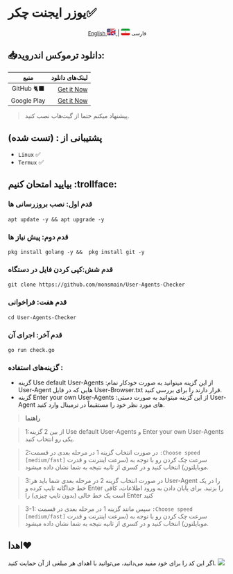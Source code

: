 # یوزر ایجنت چکر✅️
<div align="center">
    <p>
        <a href="README.md">
            <small>English</small> <img src='https://github.com/monsmain/ighack/blob/main/images/flag-en.png' alt='English' style='width: 20px;height: 15px;border-radius: 3px;' />  </a> | 
            <img src='https://github.com/monsmain/ighack/blob/main/images/Flag-iran.png' alt='فارسی' style='width: 20px;height: 15px;border-radius: 3px;' /> <small>فارسی</small>
    </p>
    </div>


## 📥دانلود ترموکس اندروید:

| منبع | لینک‌های دانلود |
|:--------:| -------------:|
| GitHub 🐈‍⬛|[Get it Now](https://github.com/termux/termux-app/releases)|
| Google Play|[Get it Now](https://play.google.com/store/apps/details?id=com.termux)|                    
> پیشنهاد میکنم حتما از گیت‌هاب نصب کنید.
## پشتیبانی از : (تست شده)
- `Linux` ✅
- `Termux` ✅
## بیایید امتحان کنیم :trollface:
### قدم اول: نصب بروزرسانی ها
```
apt update -y && apt upgrade -y
```
### قدم دوم: پیش نیاز ها
```
pkg install golang -y &&  pkg install git -y
```
### قدم شش:کپی کردن فایل در دستگاه
```
git clone https://github.com/monsmain/User-Agents-Checker
```
### قدم هفت: فراخوانی
```
cd User-Agents-Checker
```
### قدم آخر: اجرای آن
```
go run check.go
```
### گزینه‌های استفاده :
- گزینه Use default User-Agents :از این گزینه میتوانید به صورت خودکار تمام User-Agent هایی که در فایل User-Browser.txt قرار دارند را برای بررسی کنید.
- گزینه Enter your own User-Agents :از این گزینه میتوانید به صورت دستی User-Agent های مورد نظر خود را مستقیماً در ترمینال وارد کنید.

>  **راهنما**                        

>1:از بین 2 گزینه Use default User-Agents و Enter your own User-Agents یکی رو انتخاب کنید.

>2:در صورت انتخاب گزینه 1 در مرحله بعدی در قسمت `:Choose speed [medium/fast]` سرعت چک کردن رو با توجه به (سرعت اینترنت و قدرت موبایلتون) انتخاب کنید و در کسری از ثانیه نتیجه به شما نشان داده میشود.

>3:در صورت انتخاب گزینه 2 در مرحله بعدی شما باید هر User-Agent را در یک خط جداگانه تایپ کرده و Enter را بزنید. برای پایان دادن به ورود اطلاعات، کافی است یک خط خالی (بدون تایپ چیزی) را Enter کنید

>3-1: سپس مانند گزینه 1 در مرحله بعدی در قسمت `:Choose speed [medium/fast]` سرعت چک کردن رو با توجه به (سرعت اینترنت و قدرت موبایلتون) انتخاب کنید و در کسری از ثانیه نتیجه به شما نشان داده میشود.

## اهدا❤️
اگر این کد را برای خود مفید می‌دانید، می‌توانید با اهدای هر مبلغی از آن حمایت کنید. 
  <a href="https://monsmain.github.io/index.html#timeline03-1l"><img src="https://img.shields.io/badge/Donate-E5322D?style=for-the-badge&logo=ilovepdf&logoColor=white" /></a>



    
